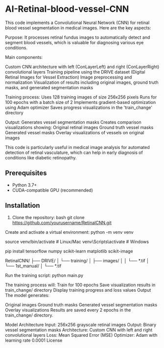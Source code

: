 # AI-Retinal-blood-vessel-CNN
This code implements a Convolutional Neural Network (CNN) for retinal blood vessel segmentation in medical images. Here are the key aspects:

Purpose: It processes retinal fundus images to automatically detect and segment blood vessels, which is valuable for diagnosing various eye conditions.

Main components:

Custom CNN architecture with left (ConLayerLeft) and right (ConLayerRight) convolutional layers
Training pipeline using the DRIVE dataset (Digital Retinal Images for Vessel Extraction)
Image preprocessing and normalization
Visualization of results including original images, ground truth masks, and generated segmentation masks

Training process:
Uses 128 training images of size 256x256 pixels
Runs for 100 epochs with a batch size of 2
Implements gradient-based optimization using Adam optimizer
Saves progress visualizations in the 'train_change' directory

Output:
Generates vessel segmentation masks
Creates comparison visualizations showing:
Original retinal images
Ground truth vessel masks
Generated vessel masks
Overlay visualizations of vessels on original images

This code is particularly useful in medical image analysis for automated detection of retinal vasculature, which can help in early diagnosis of conditions like diabetic retinopathy.

## Prerequisites

- Python 3.7+
- CUDA-compatible GPU (recommended)

## Installation

1. Clone the repository:
bash
git clone https://github.com/yourusername/RetinalCNN.git

Create and activate a virtual environment:
python -m venv venv

source venv/bin/activate  # Linux/Mac
venv\Scripts\activate  # Windows

pip install tensorflow numpy scikit-learn matplotlib scikit-image

RetinalCNN/
├── DRIVE/
│   └── training/
│       ├── images/
│       │   └── *.tif
│       └── 1st_manual/
│           └── *.tif

Run the training script:
python main.py

The training process will:
Train for 100 epochs
Save visualization results in train_change/ directory
Display training progress and loss values
Output
The model generates:

Original images
Ground truth masks
Generated vessel segmentation masks
Overlay visualizations
Results are saved every 2 epochs in the train_change/ directory.

Model Architecture
Input: 256x256 grayscale retinal images
Output: Binary vessel segmentation masks
Architecture: Custom CNN with left and right convolutional layers
Loss: Mean Squared Error (MSE)
Optimizer: Adam with learning rate 0.0001
License

